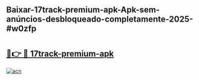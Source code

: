 ## Baixar-17track-premium-apk-Apk-sem-anúncios-desbloqueado-completamente-2025-#w0zfp

# <h2><a href="https://ainizakaria.my?title=17track-premium-apk&ref=20M">🔗👉 🔴 17track-premium-apk</a></h2>

[![acn](https://github.com/user-attachments/assets/0f9c940e-d8b0-45ae-aac7-cd30a18b3e1c)](https://ainizakaria.my?title=17track-premium-apk&ref=20M)

